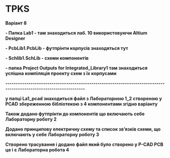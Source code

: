 # TPKS
<b> Варіант 8 </b>  

<b> - Папка Lab1 - там знаходиться лаб. 10 використовуючи Altium Designer </b>

<b> - PcbLib1.PcbLib - футпрінти корпусів знаходяться тут</b>

<b> - Schlib1.SchLib - схеми компонентів</b>

<b> - папка Project Outputs for Integrated_Library1 там знаходиться успішна компіляція проекту схем з їх корпусами </b>



<b>------------------------------------------------------------------------------------------------------------------</b>
  
<b> у папці La1_pcad знаходиться файл з Лабораторною 1_2 створеною у PCAD збереженною бібліотекою з 4 компонентами згідно варіанту </b>

<b> Також додано футпрінти до компонентів що включають себе Лабораторну роботу 2 </b>

<b> Додано принципову електричну схему та список зв’язків схеми, що включають у себе Лабораторну роботу 3 </b>

<b> Створено трасування і додано файл який було створено у P-CAD PCB це і є Лабораторна робота 4 </b>